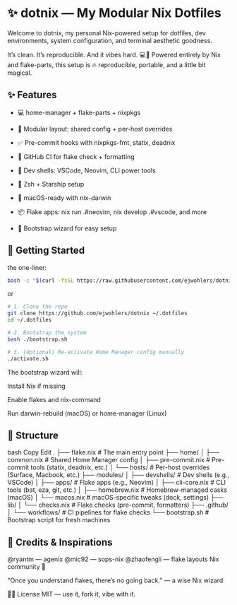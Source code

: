 # ✨ dotnix — My Modular Nix Dotfiles

Welcome to dotnix, my personal Nix-powered setup for dotfiles, dev environments, system configuration, and terminal aesthetic goodness.

It’s clean. It’s reproducible. And it vibes hard. 💻💚
Powered entirely by Nix and flake-parts, this setup is 🔥 reproducible, portable, and a little bit magical.

## ✨ Features
- 💻 home-manager + flake-parts + nixpkgs

- 🧱 Modular layout: shared config + per-host overrides

- ✅ Pre-commit hooks with nixpkgs-fmt, statix, deadnix

- 🔁 GitHub CI for flake check + formatting

- 🧪 Dev shells: VSCode, Neovim, CLI power tools

- 💅 Zsh + Starship setup

- 🍏 macOS-ready with nix-darwin

- 📦 Flake apps: nix run .#neovim, nix develop .#vscode, and more

- 🧹 Bootstrap wizard for easy setup



## 🧭 Getting Started
the one-liner:
```bash
bash -c "$(curl -fsSL https://raw.githubusercontent.com/ejwohlers/dotnix/main/bootstrap.sh)"

```

or

```bash
# 1. Clone the repo
git clone https://github.com/ejwohlers/dotnix ~/.dotfiles
cd ~/.dotfiles

# 2. Bootstrap the system
bash ./bootstrap.sh

# 3. (Optional) Re-activate Home Manager config manually
./activate.sh
```

The bootstrap wizard will:

Install Nix if missing

Enable flakes and nix-command

Run darwin-rebuild (macOS) or home-manager (Linux)

## 📁 Structure

bash
Copy
Edit
.
├── flake.nix              # The main entry point
├── home/
│   ├── common.nix         # Shared Home Manager config
│   ├── pre-commit.nix     # Pre-commit tools (statix, deadnix, etc.)
│   └── hosts/             # Per-host overrides (Surface, Macbook, etc.)
├── modules/
│   ├── devshells/         # Dev shells (e.g., VSCode)
│   ├── apps/              # Flake apps (e.g., Neovim)
│   ├── cli-core.nix       # CLI tools (bat, eza, git, etc.)
│   ├── homebrew.nix       # Homebrew-managed casks (macOS)
│   └── macos.nix          # macOS-specific tweaks (dock, settings)
├── lib/
│   └── checks.nix         # Flake checks (pre-commit, formatters)
├── .github/
│   └── workflows/         # CI pipelines for flake checks
└── bootstrap.sh           # Bootstrap script for fresh machines


## 🤝 Credits & Inspirations
@ryantm — agenix
@mic92 — sops-nix
@zhaofengli — flake layouts
Nix community 💚


"Once you understand flakes, there’s no going back." — a wise Nix wizard

🧙‍♂️ License
MIT — use it, fork it, vibe with it.